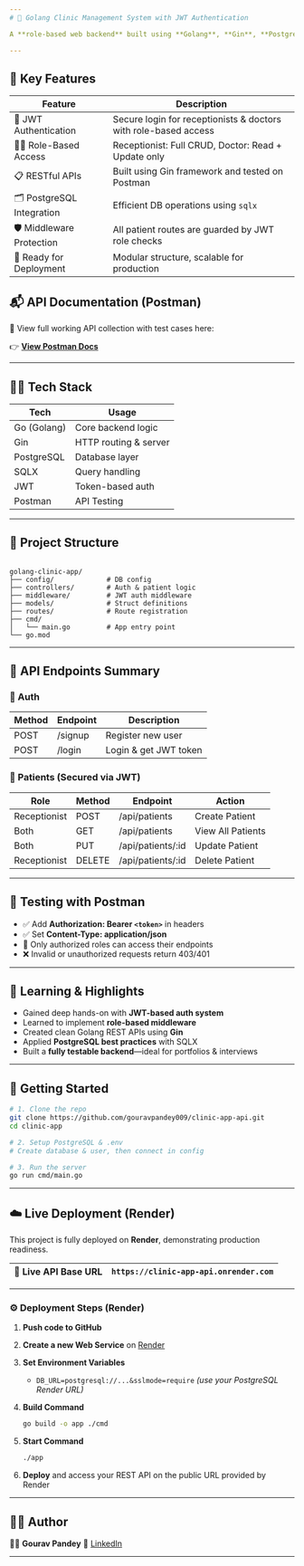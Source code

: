 ```yaml
---
# 🏥 Golang Clinic Management System with JWT Authentication

A **role-based web backend** built using **Golang**, **Gin**, **PostgreSQL**, and **JWT Auth**, allowing **Receptionists** and **Doctors** to securely manage patient records via RESTful APIs. ✨

---
```


## 📌 Key Features

| Feature | Description |
|--------|-------------|
| 🔐 JWT Authentication | Secure login for receptionists & doctors with role-based access |
| 👩‍⚕️ Role-Based Access | Receptionist: Full CRUD, Doctor: Read + Update only |
| 📋 RESTful APIs | Built using Gin framework and tested on Postman |
| 🗂 PostgreSQL Integration | Efficient DB operations using `sqlx` |
| 🛡 Middleware Protection | All patient routes are guarded by JWT role checks |
| 🚀 Ready for Deployment | Modular structure, scalable for production |



## 📬 API Documentation (Postman)

🧪 View full working API collection with test cases here:

👉 **[View Postman Docs](https://documenter.getpostman.com/view/31280959/2sB2x6kC9r)**

---

## 👨‍💻 Tech Stack

| Tech          | Usage                |
|---------------|----------------------|
| Go (Golang)   | Core backend logic   |
| Gin           | HTTP routing & server|
| PostgreSQL    | Database layer       |
| SQLX          | Query handling       |
| JWT           | Token-based auth     |
| Postman       | API Testing          |

---

## 📂 Project Structure

```

golang-clinic-app/
├── config/             # DB config
├── controllers/        # Auth & patient logic
├── middleware/         # JWT auth middleware
├── models/             # Struct definitions
├── routes/             # Route registration
├── cmd/
│   └── main.go         # App entry point
└── go.mod

````

---

## 🚦 API Endpoints Summary

### 👤 Auth

| Method | Endpoint     | Description              |
|--------|--------------|--------------------------|
| POST   | /signup      | Register new user        |
| POST   | /login       | Login & get JWT token    |

### 🏥 Patients (Secured via JWT)

| Role        | Method | Endpoint          | Action            |
|-------------|--------|-------------------|-------------------|
| Receptionist| POST   | /api/patients     | Create Patient    |
| Both        | GET    | /api/patients     | View All Patients |
| Both        | PUT    | /api/patients/:id | Update Patient    |
| Receptionist| DELETE | /api/patients/:id | Delete Patient    |

---

## 🧪 Testing with Postman

- ✅ Add **Authorization: Bearer `<token>`** in headers
- ✅ Set **Content-Type: application/json**
- 🔐 Only authorized roles can access their endpoints
- ❌ Invalid or unauthorized requests return 403/401

---

## 🧠 Learning & Highlights

- Gained deep hands-on with **JWT-based auth system**
- Learned to implement **role-based middleware**
- Created clean Golang REST APIs using **Gin**
- Applied **PostgreSQL best practices** with SQLX
- Built a **fully testable backend**—ideal for portfolios & interviews

---

## 🚀 Getting Started

```bash
# 1. Clone the repo
git clone https://github.com/gouravpandey009/clinic-app-api.git
cd clinic-app

# 2. Setup PostgreSQL & .env
# Create database & user, then connect in config

# 3. Run the server
go run cmd/main.go
````

---

## ☁️ Live Deployment (Render)

This project is fully deployed on **Render**, demonstrating production readiness.

| 🔗 **Live API Base URL** | `https://clinic-app-api.onrender.com` |
| ------------------------ | -------------------------------------- |


---

### ⚙️ Deployment Steps (Render)

1. **Push code to GitHub**
2. **Create a new Web Service** on [Render](https://render.com)
3. **Set Environment Variables**

   * `DB_URL=postgresql://...&sslmode=require` *(use your PostgreSQL Render URL)*
4. **Build Command**

   ```bash
   go build -o app ./cmd
   ```
5. **Start Command**

   ```bash
   ./app
   ```
6. **Deploy** and access your REST API on the public URL provided by Render

---

## 🙋‍♂️ Author

👨‍💻 **Gourav Pandey**
🔗 [LinkedIn](https://www.linkedin.com/in/gouravpandey09/) 

---
